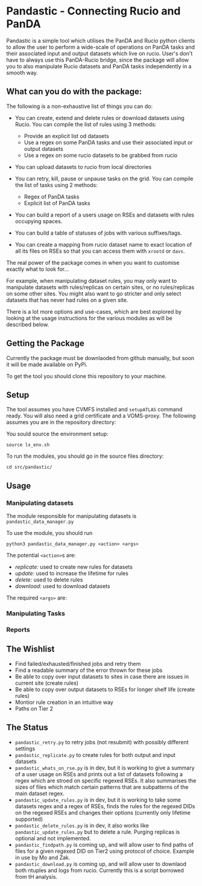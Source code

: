 # Pandastic - Connecting Rucio and PanDA

Pandastic is a simple tool which utilises the PanDA and Rucio python clients to allow the user to perform a wide-scale
of operations on PanDA tasks and their associated input and output datasets which live on rucio. User's don't have
to always use this PanDA-Rucio bridge, since the package will allow you to also manipulate Rucio datasets and PanDA tasks
independently in a smooth way.

## What can you do with the package:

The following is a non-exhaustive list of things you can do:

- You can create, extend and delete rules or download datasets using Rucio. You can compile the list of rules using 3 methods:
    - Provide an explicit list od datasets
    - Use a regex on some PanDA tasks and use their associated input or output datasets
    - Use a regex on some rucio datasets to be grabbed from rucio

- You can upload datasets to rucio from local directories
- You can retry, kill, pause or unpause tasks on the grid. You can compile the list of tasks using 2 methods:
    - Regex of PanDA tasks
    - Explicit list of PanDA tasks

- You can build a report of a users usage on RSEs and datasets with rules occupying spaces.
- You can build a table of statuses of jobs with various suffixes/tags.
- You can create a mapping from rucio dataset name to exact location of all its files on RSEs so that
you can access them with `xrootd` or `davs`.

The real power of the package comes in when you want to customise exactly what to look for...

For example, when manipulating dataset rules, you may only want to manipulate datasets
with rules/replicas on certain sites, or no rules/replicas on some other sites. You might
also want to go stricter and only select datasets that has never had rules on a given site.

There is a lot more options and use-cases, which are best explored by looking at the usage
instructions for the various modules as will be described below.


## Getting the Package

Currently the package must be downlaoded from github manually, but soon it will be made available on PyPi.

To get the tool you should clone this repository to your machine.

## Setup

The tool assumes you have CVMFS installed and `setupATLAS` command ready. You will also need a grid certificate
and a VOMS-proxy. The following assumes you are in the repository directory:

You sould source the environment setup:

```
source lx_env.sh
```

To run the modules, you should go in the source files directory:

```
cd src/pandastic/
```

## Usage

### Manipulating datasets
The module responsible for manipulating datasets is `pandastic_data_manager.py`

To use the module, you should run

```
python3 pandastic_data_manager.py <action> <args>
```

The potential `<action>`s are:
- *replicate:* used to create new rules for datasets
- *update:*    used to increase the lifetime for rules
- *delete:*    used to delete rules
- *download:*  used to download datasets

The required `<args>` are:


### Manipulating Tasks


### Reports


## The Wishlist
- Find failed/exhausted/finished jobs and retry them
- Find a readable summary of the error thrown for these jobs
- Be able to copy over input datasets to sites in case there are issues in current site (create rules)
- Be able to copy over output datasets to RSEs for longer shelf life (create rules)
- Montior rule creation in an intuitive way
- Paths on Tier 2

## The Status

- `pandastic_retry.py` to retry jobs (not resubmit) with possibly different settings
- `pandastic_replicate.py` to create rules for both output and input datasets
- `pandastic_whats_on_rse.py` is in dev, but it is working to give a summary of a user usage on RSEs and prints out a list of datasets following a regex which are stroed on specific regexed RSEs. It also summarises the sizes of files which match certain patterns that are subpatterns of the main dataset regex.
- `pandastic_update_rules.py` is in dev, but it is working to take some datasets regex and a regex of RSEs, finds the rules for the regexed DIDs on the regexed RSEs and changes their options (currently only lifetime supported)
- `pandastic_delete_rules.py` is in dev, it also works like `pandastic_update_rules.py` but to delete a rule. Purging replicas is optional and not implemented.
- `pandastic_findpath.py` is coming up, and will allow user to find paths of files for a given regexed DID on Tier2 using protocol of choice. Example in use by Mo and Zak.
- `pandastic_download.py` is coming up, and will allow user to downlaod both ntuples and logs from rucio. Currently this is a script borrowed from tH analysis.